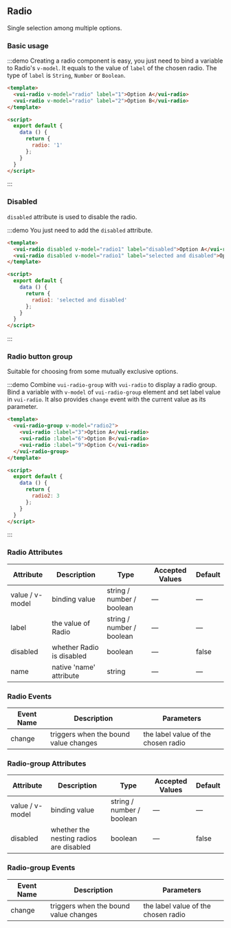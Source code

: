 ## Radio

Single selection among multiple options.

### Basic usage


:::demo Creating a radio component is easy, you just need to bind a variable to Radio's `v-model`. It equals to the value of `label` of the chosen radio. The type of `label` is `String`, `Number` or `Boolean`.

```html
<template>
  <vui-radio v-model="radio" label="1">Option A</vui-radio>
  <vui-radio v-model="radio" label="2">Option B</vui-radio>
</template>

<script>
  export default {
    data () {
      return {
        radio: '1'
      };
    }
  }
</script>
```
:::

### Disabled

`disabled` attribute is used to disable the radio.

:::demo You just need to add the `disabled` attribute.
```html
<template>
  <vui-radio disabled v-model="radio1" label="disabled">Option A</vui-radio>
  <vui-radio disabled v-model="radio1" label="selected and disabled">Option B</vui-radio>
</template>

<script>
  export default {
    data () {
      return {
        radio1: 'selected and disabled'
      };
    }
  }
</script>
```
:::

### Radio button group

Suitable for choosing from some mutually exclusive options.

:::demo Combine `vui-radio-group` with `vui-radio` to display a radio group. Bind a variable with `v-model` of `vui-radio-group` element and set label value in `vui-radio`. It also provides `change` event with the current value as its parameter.

```html
<template>
  <vui-radio-group v-model="radio2">
    <vui-radio :label="3">Option A</vui-radio>
    <vui-radio :label="6">Option B</vui-radio>
    <vui-radio :label="9">Option C</vui-radio>
  </vui-radio-group>
</template>

<script>
  export default {
    data () {
      return {
        radio2: 3
      };
    }
  }
</script>
```
:::


### Radio Attributes
 Attribute      | Description          | Type      | Accepted Values       | Default
|---------- |-------- |---------- |-------------  |-------- |
| value / v-model | binding value | string / number / boolean | — | — |
| label     | the value of Radio   | string / number / boolean    |       —        |      —   |
| disabled  | whether Radio is disabled    | boolean   | — | false   |
| name | native 'name' attribute | string    |      —         |     —    |

### Radio Events
| Event Name | Description | Parameters |
|---------- |-------- |---------- |
| change  | triggers when the bound value changes |  the label value of the chosen radio  |

### Radio-group Attributes
 Attribute      | Description          | Type      | Accepted Values       | Default
|---------- |-------- |---------- |-------------  |-------- |
| value / v-model | binding value | string / number / boolean | — | — |
| disabled  | whether the nesting radios are disabled    | boolean   | — | false   |

### Radio-group Events
| Event Name | Description | Parameters |
|---------- |-------- |---------- |
| change  | triggers when the bound value changes |  the label value of the chosen radio |

